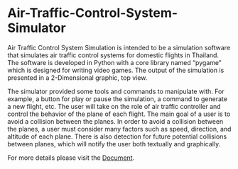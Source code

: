 # Air-Traffic-Control-System-Simulator
Air Traffic Control System Simulation is intended to be a simulation software that simulates air traffic control systems for domestic flights in Thailand. The software is developed in Python with a core library named “pygame” which is designed for writing video games. The output of the simulation is presented in a 2-Dimensional graphic, top view.

The simulator provided some tools and commands to manipulate with. For example, a button for play or pause the simulation, a command to generate a new flight, etc. The user will take on the role of air traffic controller and control the behavior of the plane of each flight. The main goal of a user is to avoid a collision between the planes. In order to avoid a collision between the planes, a user must consider many factors such as speed, direction, and altitude of each plane. There is also detection for future potential collisions between planes, which will notify the user both textually and graphically.

For more details please visit the [Document](https://drive.google.com/file/d/1lAGvgiHp39uHxTu9YBteRuQBYC47Zv3F/view?usp=sharing).
